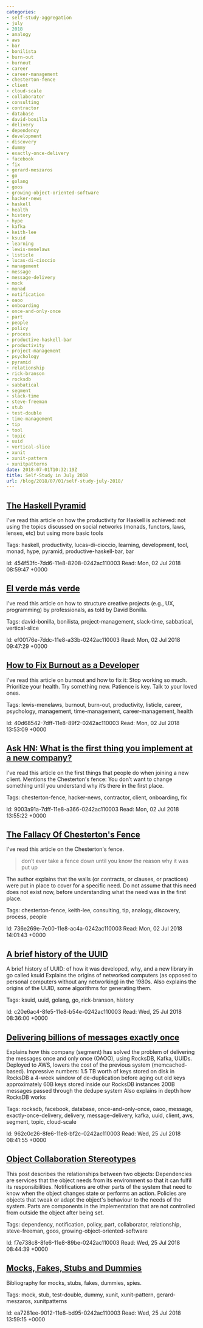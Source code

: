 ```yaml
---
categories:
- self-study-aggregation
- july
- 2018
- analogy
- aws
- bar
- bonilista
- burn-out
- burnout
- career
- career-management
- chesterton-fence
- client
- cloud-scale
- collaborator
- consulting
- contractor
- database
- david-bonilla
- delivery
- dependency
- development
- discovery
- dummy
- exactly-once-delivery
- facebook
- fix
- gerard-meszaros
- go
- golang
- goos
- growing-object-oriented-software
- hacker-news
- haskell
- health
- history
- hype
- kafka
- keith-lee
- ksuid
- learning
- lewis-menelaws
- listicle
- lucas-di-cioccio
- management
- message
- message-delivery
- mock
- monad
- notification
- oaoo
- onboarding
- once-and-only-once
- part
- people
- policy
- process
- productive-haskell-bar
- productivity
- project-management
- psychology
- pyramid
- relationship
- rick-branson
- rocksdb
- sabbatical
- segment
- slack-time
- steve-freeman
- stub
- test-double
- time-management
- tip
- tool
- topic
- uuid
- vertical-slice
- xunit
- xunit-pattern
- xunitpatterns
date: 2018-07-01T10:32:19Z
title: Self-Study in July 2018
url: /blog/2018/07/01/self-study-july-2018/
---
```


## [The Haskell Pyramid](https://patrickmn.com/software/the-haskell-pyramid/)

I've read this article on how the productivity for Haskell is achieved: not using the topics discussed on social networks (monads, functors, laws, lenses, etc) but using more basic tools

Tags: haskell, productivity, lucas-di-cioccio, learning, development, tool, monad, hype, pyramid, productive-haskell-bar, bar

Id: 454f53fc-7dd6-11e8-8208-0242ac110003
Read: Mon, 02 Jul 2018 08:59:47 +0000

## [El verde más verde](https://mailchi.mp/bonillaware/verde-mas-verde?e=68e22b460d)

I've read this article on how to structure creative projects (e.g., UX, programming) by professionals, as told by David Bonilla.

Tags: david-bonilla, bonilista, project-management, slack-time, sabbatical, vertical-slice

Id: ef00176e-7ddc-11e8-a33b-0242ac110003
Read: Mon, 02 Jul 2018 09:47:29 +0000

## [How to Fix Burnout as a Developer](https://dev.to/lewismenelaws/how-to-fix-burnout-as-a-developer--4opl)

I've read this article on burnout and how to fix it:
Stop working so much.
Prioritize your health.
Try something new.
Patience is key.
Talk to your loved ones.

Tags: lewis-menelaws, burnout, burn-out, productivity, listicle, career, psychology, management, time-management, career-management, health

Id: 40d68542-7dff-11e8-89f2-0242ac110003
Read: Mon, 02 Jul 2018 13:53:09 +0000

## [Ask HN: What is the first thing you implement at a new company?](https://news.ycombinator.com/item?id=17353854)

I've read this article on the first things that people do when joining a new client.
Mentions the Chesterton's fence: You don’t want to change something until you understand why it’s there in the first place.

Tags: chesterton-fence, hacker-news, contractor, client, onboarding, fix

Id: 9003a91a-7dff-11e8-a366-0242ac110003
Read: Mon, 02 Jul 2018 13:55:22 +0000

## [The Fallacy Of Chesterton's Fence](https://abovethelaw.com/2014/01/the-fallacy-of-chestertons-fence/)

I've read this article on the Chesterton's fence.
> don’t ever take a fence down until you know the reason why it was put up

The author explains that the walls (or contracts, or clauses, or practices) were put in place to cover for a specific need. Do not assume that this need does not exist now, before understanding what the need was in the first place.

Tags: chesterton-fence, keith-lee, consulting, tip, analogy, discovery, process, people

Id: 736e269e-7e00-11e8-ac4a-0242ac110003
Read: Mon, 02 Jul 2018 14:01:43 +0000

## [A brief history of the UUID](https://segment.com/blog/a-brief-history-of-the-uuid/)

A brief history of UUID: of how it was developed, why, and a new library in go called ksuid
Explains the origins of networked computers (as opposed to personal computers without any networking) in the 1980s.
Also explains the origins of the UUID, some algorithms for generating them.

Tags: ksuid, uuid, golang, go, rick-branson, history

Id: c20e6ac4-8fe5-11e8-b54e-0242ac110003
Read: Wed, 25 Jul 2018 08:36:00 +0000

## [Delivering billions of messages exactly once](https://segment.com/blog/exactly-once-delivery/)

Explains how this company (segment) has solved the problem of delivering the messages once and only once (OAOO), using RocksDB, Kafka, UUIDs. Deployed to AWS, lowers the cost of the previous system (memcached-based).
Impressive numbers: 1.5 TB worth of keys stored on disk in RocksDB
a 4-week window of de-duplication before aging out old keys
approximately 60B keys stored inside our RocksDB instances
200B messages passed through the dedupe system
Also explains in depth how RocksDB works

Tags: rocksdb, facebook, database, once-and-only-once, oaoo, message, exactly-once-delivery, delivery, message-delivery, kafka, uuid, client, aws, segment, topic, cloud-scale

Id: 962c0c26-8fe6-11e8-bf2c-0242ac110003
Read: Wed, 25 Jul 2018 08:41:55 +0000

## [Object Collaboration Stereotypes](http://www.mockobjects.com/2006/10/different-kinds-of-collaborators.html)

This post describes the relationships between two objects:
Dependencies are services that the object needs from its environment so that it can fulfil its responsibilities.
Notifications are other parts of the system that need to know when the object changes state or performs an action.
Policies are objects that tweak or adapt the object's behaviour to the needs of the system.
Parts are components in the implementation that are not controlled from outside the object after being set.

Tags: dependency, notification, policy, part, collaborator, relationship, steve-freeman, goos, growing-object-oriented-software

Id: f7e738c8-8fe6-11e8-89be-0242ac110003
Read: Wed, 25 Jul 2018 08:44:39 +0000

## [Mocks, Fakes, Stubs and Dummies](http://xunitpatterns.com/Mocks,%20Fakes,%20Stubs%20and%20Dummies.html)

Bibliography for mocks, stubs, fakes, dummies, spies.

Tags: mock, stub, test-double, dummy, xunit, xunit-pattern, gerard-meszaros, xunitpatterns

Id: ea7281ee-9012-11e8-bd95-0242ac110003
Read: Wed, 25 Jul 2018 13:59:15 +0000

